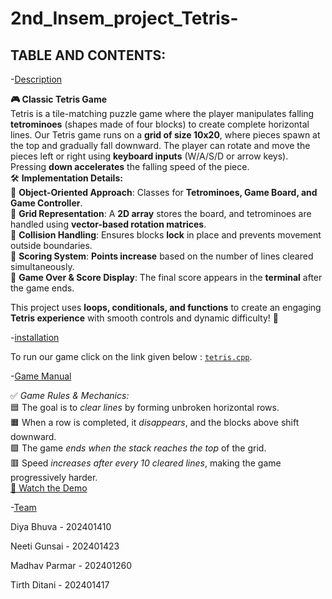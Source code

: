 # 2nd_Insem_project_Tetris-


## TABLE AND CONTENTS:

-[Description](#Description)


**🎮 Classic Tetris Game**  
Tetris is a tile-matching puzzle game where the player manipulates falling **tetrominoes** (shapes made of four blocks) to create complete horizontal lines. Our Tetris game runs on a **grid of size 10x20**, where pieces spawn at the top and gradually fall downward. The player can rotate and move the pieces left or right using **keyboard inputs** (W/A/S/D or arrow keys). Pressing **down accelerates** the falling speed of the piece.  
🛠 **Implementation Details:**  
🔹 **Object-Oriented Approach**: Classes for **Tetrominoes, Game Board, and Game Controller**.  
🔹 **Grid Representation**: A **2D array** stores the board, and tetrominoes are handled using **vector-based rotation matrices**.  
🔹 **Collision Handling**: Ensures blocks **lock** in place and prevents movement outside boundaries.  
🔹 **Scoring System**: **Points increase** based on the number of lines cleared simultaneously.  
🔹 **Game Over & Score Display**: The final score appears in the **terminal** after the game ends.  

This project uses **loops, conditionals, and functions** to create an engaging **Tetris experience** with smooth controls and dynamic difficulty! 🚀

-[installation](#installation)


To run our game click on the link given below :
[`tetris.cpp`](./tetris.cpp).  

-[Game Manual](#Game-Manual)



✅ *Game Rules & Mechanics:*  
🟦 The goal is to *clear lines* by forming unbroken horizontal rows.  
🟧 When a row is completed, it *disappears*, and the blocks above shift downward.  
🟩 The game *ends when the stack reaches the top* of the grid.  
🟥 Speed *increases after every 10 cleared lines*, making the game progressively harder.  
[🎥 Watch the Demo](https://github.com/DiyaBhuva/2nd_Insem_project_Tetris-/blob/main/tetris_game%20(1).mp4)



-[Team](#Team)



Diya Bhuva    - 202401410

Neeti Gunsai  - 202401423


Madhav Parmar - 202401260


Tirth Ditani  - 202401417

